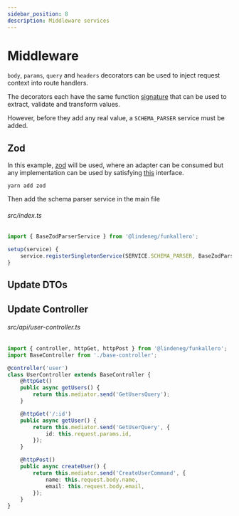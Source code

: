 ```yaml
---
sidebar_position: 8
description: Middleware services
---
```


# Middleware

`body`, `params`, `query` and `headers` decorators can be used to inject request context into route handlers.

The decorators each have the same function [signature](https://github.com/Lindeneg/funkallero/blob/master/packages/funkallero/src/decorators/inject-arg.ts#L31) that can be used to extract, validate and transform values.

However, before they add any real value, a `SCHEMA_PARSER` service must be added.

## Zod

In this example, [zod](https://zod.dev/) will be used, where an adapter can be consumed but any implementation can be used by satisfying [this](https://github.com/Lindeneg/funkallero/blob/master/packages/funkallero-core/src/service/schema-parser-service.ts#L15-L17) interface.

`yarn add zod`

Then add the schema parser service in the main file

###### src/index.ts

```ts
import { BaseZodParserService } from '@lindeneg/funkallero';

setup(service) {
    service.registerSingletonService(SERVICE.SCHEMA_PARSER, BaseZodParserService);
}
```

## Update DTOs

## Update Controller

###### src/api/user-controller.ts

```ts
import { controller, httpGet, httpPost } from '@lindeneg/funkallero';
import BaseController from './base-controller';

@controller('user')
class UserController extends BaseController {
    @httpGet()
    public async getUsers() {
        return this.mediator.send('GetUsersQuery');
    }

    @httpGet('/:id')
    public async getUser() {
        return this.mediator.send('GetUserQuery', {
            id: this.request.params.id,
        });
    }

    @httpPost()
    public async createUser() {
        return this.mediator.send('CreateUserCommand', {
            name: this.request.body.name,
            email: this.request.body.email,
        });
    }
}
```
